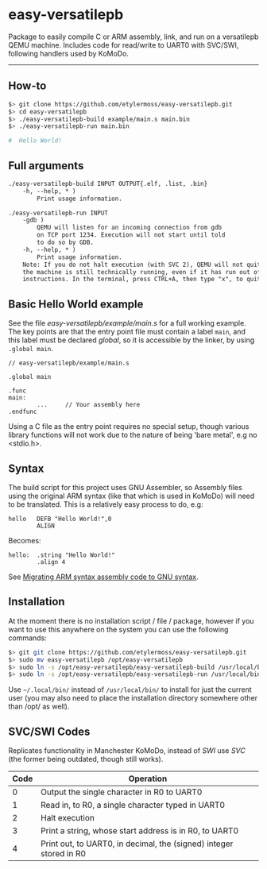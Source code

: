 # easy-versatilepb
Package to easily compile C or ARM assembly, link, and run on a versatilepb QEMU machine. Includes code for read/write to UART0 with SVC/SWI, following handlers used by KoMoDo.

---

## How-to
```bash
$> git clone https://github.com/etylermoss/easy-versatilepb.git
$> cd easy-versatilepb
$> ./easy-versatilepb-build example/main.s main.bin
$> ./easy-versatilepb-run main.bin

#  Hello World!
```

## Full arguments
```txt
./easy-versatilepb-build INPUT OUTPUT{.elf, .list, .bin}
    -h, --help, * )
        Print usage information.

./easy-versatilepb-run INPUT
    -gdb )
        QEMU will listen for an incoming connection from gdb
        on TCP port 1234. Execution will not start until told
        to do so by GDB.
    -h, --help, * )
        Print usage information.
    Note: If you do not halt execution (with SVC 2), QEMU will not quit as
    the machine is still technically running, even if it has run out of
    instructions. In the terminal, press CTRL+A, then type "x", to quit QEMU.
```

## Basic Hello World example
See the file *easy-versatilepb/example/main.s* for a full working example. The key points are that the entry point file must contain a label `main`, and this label must be declared *global*, so it is accessible by the linker, by using `.global main`.
```assembly
// easy-versatilepb/example/main.s

.global main

.func
main:
        ...     // Your assembly here
.endfunc
```
Using a C file as the entry point requires no special setup, though various library functions will not work due to the nature of being 'bare metal', e.g no <stdio.h>.

## Syntax
The build script for this project uses GNU Assembler, so Assembly files using the original ARM syntax (like that which is used in KoMoDo) will need to be translated. This is a relatively easy process to do, e.g:
```
hello   DEFB "Hello World!",0
        ALIGN
```
Becomes:
```
hello:  .string "Hello World!"
        .align 4
```
See [Migrating ARM syntax assembly code to GNU syntax](https://developer.arm.com/documentation/dui0742/g/Migrating-ARM-syntax-assembly-code-to-GNU-syntax/Overview-of-differences-between-ARM-and-GNU-syntax-assembly-code?lang=en).

## Installation
At the moment there is no installation script / file / package, however if you want to use this anywhere on the system you can use the following commands:
```bash
$> git git clone https://github.com/etylermoss/easy-versatilepb.git
$> sudo mv easy-versatilepb /opt/easy-versatilepb
$> sudo ln -s /opt/easy-versatilepb/easy-versatilepb-build /usr/local/bin/
$> sudo ln -s /opt/easy-versatilepb/easy-versatilepb-run /usr/local/bin/
```
Use `~/.local/bin/` instead of `/usr/local/bin/` to install for just the current user (you may also need to place the installation directory somewhere other than /opt/ as well).

## SVC/SWI Codes

Replicates functionality in Manchester KoMoDo, instead of *SWI* use *SVC* (the former being outdated, though still works).

| Code 	| Operation                                                          	|
|------	|--------------------------------------------------------------------	|
| 0    	| Output the single character in R0 to UART0                         	|
| 1    	| Read in, to R0, a single character typed in UART0                  	|
| 2    	| Halt execution                                                     	|
| 3    	| Print a string, whose start address is in R0, to UART0             	|
| 4    	| Print out, to UART0, in decimal, the (signed) integer stored in R0 	|